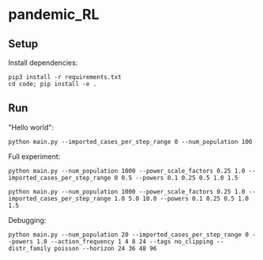 # pandemic_RL

## Setup

Install dependencies:

```
pip3 install -r requirements.txt
cd code; pip install -e .
```

## Run

"Hello world":
```
python main.py --imported_cases_per_step_range 0 --num_population 100
```

Full experiment:
```
python main.py --num_population 1000 --power_scale_factors 0.25 1.0 --imported_cases_per_step_range 0 0.5 --powers 0.1 0.25 0.5 1.0 1.5

python main.py --num_population 1000 --power_scale_factors 0.25 1.0 --imported_cases_per_step_range 1.0 5.0 10.0 --powers 0.1 0.25 0.5 1.0 1.5
```

Debugging:
```
python main.py --num_population 20 --imported_cases_per_step_range 0 --powers 1.0 --action_frequency 1 4 8 24 --tags no_clipping --distr_family poisson --horizon 24 36 48 96
```